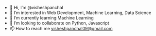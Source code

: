 - 👋 Hi, I’m @visheshpanchal
- 👀 I’m interested in Web Development, Machine Learning, Data Science
- 🌱 I’m currently learning Machine Learning
- 💞️ I’m looking to collaborate on Python, Javascript
- 📫 How to reach me visheshpanchal09@gmail.com

<!---
visheshpanchal/visheshpanchal is a ✨ special ✨ repository because its `README.md` (this file) appears on your GitHub profile.
You can click the Preview link to take a look at your changes.
--->
